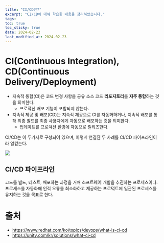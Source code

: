 ```yaml
---
title: "CI/CD란?"
excerpt: "CI/CD에 대해 학습한 내용을 정리하였습니다."
tags: 
toc: true
toc_sticky: true
date: 2024-02-23
last_modified_at: 2024-02-23
---
```

# CI(Continuous Integration), CD(Continuous Delivery/Deployment)

- 지속적 통합(CI)은 코드 변경 사항을 공유 소스 코드 **리포지토리**를 **자주 통합**하는 것을 의미한다.
	- 프로덕션 배포 기능이 포함되지 않는다.
- 지속적 제공 및 배포(CD)는 지속적 제공으로 CI를 자동화하거나, 지속적 배포를 통해 최종 빌드를 최종 사용자에게 자동으로 배포하는 것을 의미한다.
	- 업데이트를 프로덕션 환경에 자동으로 릴리즈한다.

CI/CD는 이 두가지로 구성되어 있으며, 이렇게 연결된 두 사례를 CI/CD 파이프라인이라 일컫는다.

![](https://www.redhat.com/rhdc/managed-files/ci-cd-flow-desktop_0.png)

## CI/CD 파이프라인

코드를 빌드, 테스트, 배포하는 과정을 거쳐 소프트웨어 개발을 추진하는 프로세스이다.
프로세스를 자동화해 인적 오류를 최소화하고 제공하는 프로덕트에 일관된 프로세스를 유지하는 것을 목표로 한다.

# 출처 

- https://www.redhat.com/ko/topics/devops/what-is-ci-cd
- https://unity.com/kr/solutions/what-ci-cd
